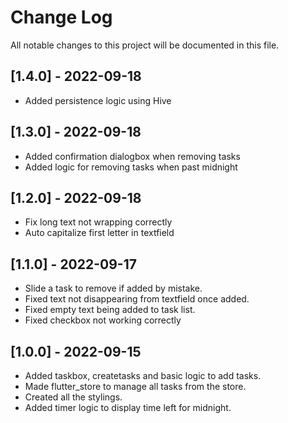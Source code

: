 
# Change Log
All notable changes to this project will be documented in this file.

## [1.4.0] - 2022-09-18

- Added persistence logic using Hive

## [1.3.0] - 2022-09-18

- Added confirmation dialogbox when removing tasks
- Added logic for removing tasks when past midnight

## [1.2.0] - 2022-09-18

- Fix long text not wrapping correctly
- Auto capitalize first letter in textfield

 
## [1.1.0] - 2022-09-17

- Slide a task to remove if added by mistake.
- Fixed text not disappearing from textfield once added.
- Fixed empty text being added to task list.
- Fixed checkbox not working correctly

 
## [1.0.0] - 2022-09-15
 
- Added taskbox, createtasks and basic logic to add tasks.
- Made flutter_store to manage all tasks from the store.
- Created all the stylings.
- Added timer logic to display time left for midnight.
